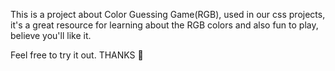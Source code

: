 This is a project about Color Guessing Game(RGB), used in our css projects, it's a great resource for 
learning about the RGB colors and also fun to play, believe you'll like it.

Feel free to try it out. THANKS 🤝
